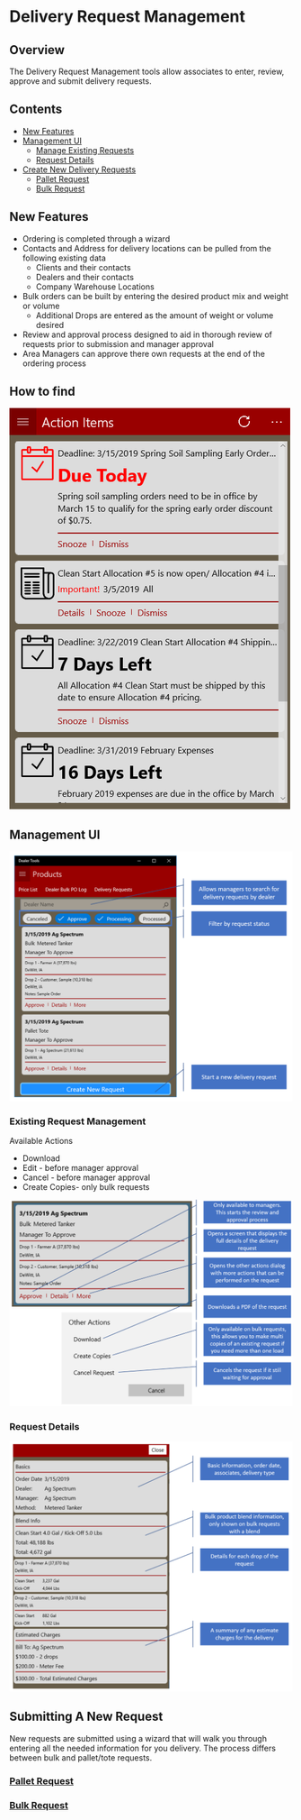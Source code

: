 # Delivery Request Management

## Overview

The Delivery Request Management tools allow associates to enter, review, approve and submit delivery requests.

## Contents

* [New Features](#New-Features)
* [Management UI](#Management-UI)
  * [Manage Existing Requests](#Existing-Request-Management)
  * [Request Details](#Request-Details)
* [Create New Delivery Requests](#Submitting-A-New-Request)
	* [Pallet Request](PalletRequest.md)
	* [Bulk Request](BulkRequest.md)

## New Features

* Ordering is completed through a wizard
* Contacts and Address for delivery locations can be pulled from the following existing data
  * Clients and their contacts
  * Dealers and their contacts
  * Company Warehouse Locations
* Bulk orders can be built by entering the desired product mix and weight or volume
  * Additional Drops are entered as the amount of weight or volume desired
* Review and approval process designed to aid in thorough review of requests prior to submission and manager approval
* Area Managers can approve there own requests at the end of the ordering process

## How to find

![HowToFind](HowToFind.gif)

## Management UI

![MangementUILayout](MangementUILayout.png)

### Existing Request Management

Available Actions

* Download
* Edit - before manager approval
* Cancel - before manager approval
* Create Copies- only bulk requests

![Card Management](CardDetails.png)

### Request Details

![RequestDetails](RequestDetails.png)

## Submitting A New Request

New requests are submitted using a wizard that will walk you through entering all the needed information for you delivery.  The process differs between bulk and pallet/tote requests.

### [Pallet Request](PalletRequest.md)
### [Bulk Request](BulkRequest.md)